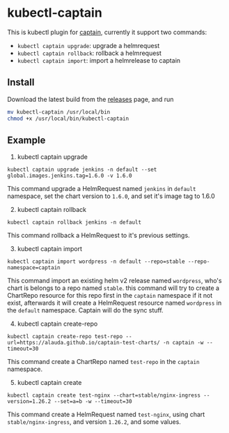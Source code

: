 # kubectl-captain


This is kubectl plugin for [captain](https://github.com/alauda/captain), currently it support two commands:

* `kubectl captain upgrade`: upgrade a helmrequest
* `kubectl captain rollback`: rollback a helmrequest
* `kubectl captain import`: import a helmrelease to captain


## Install

Download the latest build from the [releases](https://github.com/alauda/kubectl-captain/releases) page, and run

```bash
mv kubectl-captain /usr/local/bin
chmod +x /usr/local/bin/kubectl-captain
```

## Example

1. kubectl captain upgrade

`kubectl captain upgrade jenkins -n default --set global.images.jenkins.tag=1.6.0 -v 1.6.0`

This command upgrade a HelmRequest named `jenkins` in `default` namespace, set the chart version to `1.6.0`, and set it's image tag to 1.6.0

2. kubectl captain rollback

`kubectl captain rollback jenkins -n default`

This command rollback a HelmRequest to it's previous settings.

3. kubectl captain import 

`kubectl captain import wordpress -n default --repo=stable --repo-namespace=captain`

This command import an existing helm v2 release named `wordpress`, who's chart is belongs to a repo named `stable`. this command will try to 
create a ChartRepo resource for this repo first in the `captain` namespace if it not exist, afterwards it will create a HelmRequest resource
named `wordpress` in the `default` namespace. Captain will do the sync stuff. 

4. kubectl captain create-repo

`kubectl captain create-repo test-repo --url=https://alauda.github.io/captain-test-charts/ -n captain -w --timeout=30`

This command create a ChartRepo named `test-repo` in the `captain` namespace.


5. kubectl captain create

`kubectl captain create test-nginx --chart=stable/nginx-ingress --version=1.26.2 --set=a=b -w --timeout=30`

This command create a HelmRequest named `test-nginx`, using chart `stable/nginx-ingress`, and version `1.26.2`, and some values.

